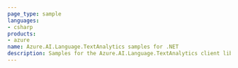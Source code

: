 ```yaml
---
page_type: sample
languages:
- csharp
products:
- azure
name: Azure.AI.Language.TextAnalytics samples for .NET
description: Samples for the Azure.AI.Language.TextAnalytics client library.
---
```


